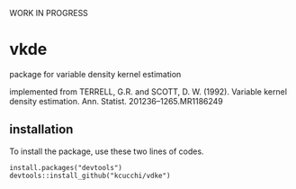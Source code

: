 WORK IN PROGRESS

# vkde

package for variable density kernel estimation

implemented from
TERRELL, G.R. and SCOTT, D. W. (1992). Variable kernel density estimation. Ann. Statist. 201236–1265.MR1186249

## installation

To install the package, use these two lines of codes.

```{r}
install.packages("devtools")
devtools::install_github("kcucchi/vdke")
```


